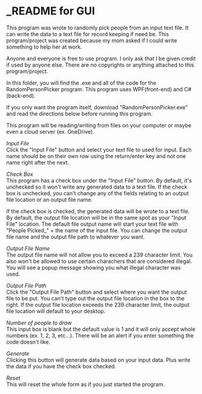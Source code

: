 # _README for GUI
This program was wrote to randomly pick people from an input text file. It can write the data to a text file for record keeping if need be. This program/project was created because my mom asked if I could write something to help her at work.

Anyone and everyone is free to use program. I only ask that I be given credit if used by anyone else. There are no copyrights or anything attached to this program/project.

In this folder, you will find the .exe and all of the code for the RandomPersonPicker program. This program uses WPF(front-end) and C#(back-end).

If you only want the program itself, download "RandomPersonPicker.exe" and read the directions below before running this program.

This program will be reading/writing from files on your computer or maybe even a cloud server (ex. OneDrive).

*Input File*  
Click the "Input File" button and select your text file to used for input. Each name should be on their own row using the return/enter key and not one name right after the next.

*Check Box*  
This program has a check box under the "Input File" button. By default, it's unchecked so it won't write any generated data to a text file. If the check box is unchecked, you can't change any of the fields relating to an output file location or an output file name.

If the check box is checked, the generated data will be wrote to a text file. By default, the output file location will be in the same spot as your "Input File" location. The default file output name will start your text file with "People Picked_" + the name of the input file. You can change the output file name and the output file path to whatever you want.

*Output File Name*  
The output file name will not allow you to exceed a 239 character limit. You also won't be allowed to use certain charachers that are considered illegal. You will see a popup message showing you what illegal character was used.

*Output File Path*  
Click the "Output File Path" button and select where you want the output file to be put. You can't type out the output file location in the box to the right. If the output file location exceeds the 239 character limit, the output file location will default to your desktop.

*Number of people to draw*  
This input box is blank but the default value is 1 and it will only accept whole numbers (ex. 1, 2, 3, etc...). There will be an alert if you enter something the code doesn't like.

*Generate*  
Clicking this button will generate data based on your input data. Plus write the data if you have the check box checked.

*Reset*  
This will reset the whole form as if you just started the program.
